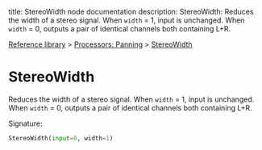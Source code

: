 title: StereoWidth node documentation
description: StereoWidth: Reduces the width of a stereo signal. When `width` = 1, input is unchanged. When `width` = 0, outputs a pair of identical channels both containing L+R.

[Reference library](../../index.md) > [Processors: Panning](../index.md) > [StereoWidth](index.md)

# StereoWidth

Reduces the width of a stereo signal. When `width` = 1, input is unchanged. When `width` = 0, outputs a pair of identical channels both containing L+R.

Signature:
```python
StereoWidth(input=0, width=1)
```
